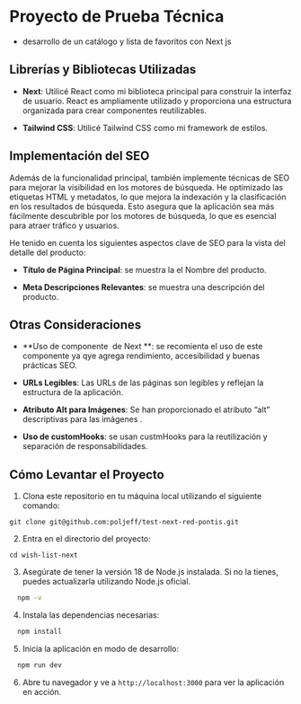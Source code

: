 # Proyecto de Prueba Técnica

- desarrollo de un catálogo y lista de favoritos con Next js

## Librerías y Bibliotecas Utilizadas

- **Next**: Utilicé React como mi biblioteca principal para construir la interfaz de usuario. React es ampliamente utilizado y proporciona una estructura organizada para crear componentes reutilizables.

- **Tailwind CSS**: Utilicé Tailwind CSS como mi framework de estilos.

## Implementación del SEO

Además de la funcionalidad principal, también implemente técnicas de SEO para mejorar la visibilidad en los motores de búsqueda. He optimizado las etiquetas HTML y metadatos, lo que mejora la indexación y la clasificación en los resultados de búsqueda. Esto asegura que la aplicación sea más fácilmente descubrible por los motores de búsqueda, lo que es esencial para atraer tráfico y usuarios.

He tenido en cuenta los siguientes aspectos clave de SEO para la vista del detalle del producto:

- **Título de Página Principal**: se muestra la el Nombre del producto.

- **Meta Descripciones Relevantes**: se muestra una descripción del producto.

## Otras Consideraciones
- **Uso de componente <Image /> de Next **: se recomienta el uso de este componente ya qye agrega rendimiento, accesibilidad y buenas prácticas SEO.

- **URLs Legibles**: Las URLs de las páginas son legibles y reflejan la estructura de la aplicación.

- **Atributo Alt para Imágenes**: Se han proporcionado el atributo “alt” descriptivas para las imágenes .

- **Uso de customHooks**: se usan custmHooks para la reutilización y separación de responsabilidades.

## Cómo Levantar el Proyecto

1. Clona este repositorio en tu máquina local utilizando el siguiente comando:

`git clone git@github.com:poljeff/test-next-red-pontis.git`

2. Entra en el directorio del proyecto:

`cd wish-list-next`

3. Asegúrate de tener la versión 18 de Node.js instalada. Si no la tienes, puedes actualizarla utilizando Node.js oficial.

```bash
  npm -v
```

4. Instala las dependencias necesarias:

```bash
  npm install
```

5. Inicia la aplicación en modo de desarrollo:

```bash
  npm run dev
```

6. Abre tu navegador y ve a `http://localhost:3000` para ver la aplicación en acción.
